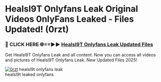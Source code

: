 # Healsl9T Onlyfans Leak Original Videos 0nlyFans Leaked - Files Updated! (0rzt)

<h3>🔴 CLICK HERE 🌐==►► <a href="https://tinyurl.com/ms9xzufz" rel="nofollow">Healsl9T Onlyfans Leak Updated Files</a></h3>

Get Healsl9T Onlyfans Leak and all content. Now you can access all videos and pictures of Healsl9T Onlyfans Leak. New Updated Files 2025!

[![0rzt](https://i.imgur.com/PQ7UWWw.gif)](https://tinyurl.com/ms9xzufz)
healsl9t onlyfans leak<br>
healsl9t leaked onlyfans